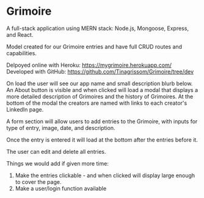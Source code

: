# Grimoire

A full-stack application using MERN stack: Node.js, Mongoose, Express, and React.

Model created for our Grimoire entries and have full CRUD routes and capabilities.

Delpoyed online with Heroku: https://mygrimoire.herokuapp.com/
Developed with GitHub: https://github.com/Tinagrissom/Grimoire/tree/dev

On load the user will see our app name and small description blurb below. An About button is visible and when clicked will load a modal that displays a more detailed description of Grimoires and the history of Grimoires. At the bottom of the modal the creators are named with links to each creator's LinkedIn page.

A form section will allow users to add entries to the Grimoire, with inputs for type of entry, image, date, and description.

Once the entry is entered it will load at the bottom after the entries before it.

The user can edit and delete all entries.

Things we would add if given more time:

  1. Make the entries clickable - and when clicked will display large enough to cover the page.
  2. Make a user/login function available

